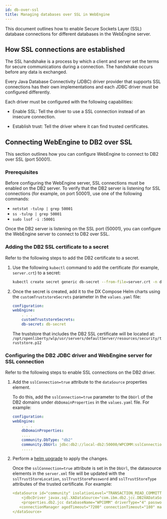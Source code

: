 ```yaml
---
id: db-over-ssl
title: Managing databases over SSL in WebEngine
---
```


This document outlines how to enable Secure Sockets Layer (SSL) database connections for different databases in the WebEngine server.

## How SSL connections are established

The SSL handshake is a process by which a client and server set the terms for secure communications during a connection. The handshake occurs before any data is exchanged.

Every Java Database Connectivity (JDBC) driver provider that supports SSL connections has their own implementations and each JDBC driver must be configured differently.

Each driver must be configured with the following capabilities:

- Enable SSL: Tell the driver to use a SSL connection instead of an insecure connection.

- Establish trust: Tell the driver where it can find trusted certificates.

## Connecting WebEngine to DB2 over SSL

This section outlines how you can configure WebEngine to connect to DB2 over SSL (port 50001).

### Prerequisites

Before configuring the WebEngine server, SSL connections must be enabled on the DB2 server. To verify that the DB2 server is listening for SSL connections (for example, on port 50001), use one of the following commands:

- `netstat -tulnp | grep 50001`
- `ss -tulnp | grep 50001`
- `sudo lsof -i :50001`

Once the DB2 server is listening on the SSL port (50001), you can configure the WebEngine server to connect to DB2 over SSL.

### Adding the DB2 SSL certificate to a secret

Refer to the following steps to add the DB2 certificate to a secret.

1. Use the following `kubectl` command to add the certificate (for example, `server.crt`) to a secret:

    ```bash
    kubectl create secret generic db-secret --from-file=server.crt -n dxns
    ```

2. Once the secret is created, add it to the DX Compose Helm charts using the `customTruststoreSecrets` parameter in the `values.yaml` file:

    ```yaml
    configuration: 
    webEngine:
        . . . 
        customTruststoreSecrets: 
        db-secret: db-secret
    ```

    The truststore that includes the DB2 SSL certificate will be located at: `/opt/openliberty/wlp/usr/servers/defaultServer/resources/security/truststore.p12`

### Configuring the DB2 JDBC driver and WebEngine server for SSL connection

Refer to the following steps to enable SSL connections on the DB2 driver.

1. Add the `sslConnection=true` attribute to the `dataSource` properties element.

    To do this, add the `sslConnection=true` parameter to the `DbUrl` of the DB2 domains under `dbDomainProperties` in the `values.yaml` file. For example:

    ```yaml
    configuration: 
    webEngine:
        . . . 
        dbDomainProperties: 
        ....
        community.DbType: "db2"
        community.DbUrl: jdbc:db2://local-db2:50000/WPCOMM:sslConnection=true;
        .....
    ```

2. Perform a [helm upgrade](./helm_upgrade_values.md) to apply the changes.

    Once the `sslConnection=true` attribute is set in the `DbUrl`, the datasource elements in the `server.xml` file will be updated with the `sslTrustStoreLocation`, `sslTrustStorePassword` and `sslTrustStoreType` attributes of the trusted certificate. For example:

    ```yaml
    <dataSource id="community" isolationLevel="TRANSACTION_READ_COMMITTED" jndiName="jdbc/wpcommdbDS" statementCacheSize="10" type="javax.sql.XADataSource">
        <jdbcDriver javax.sql.XADataSource="com.ibm.db2.jcc.DB2XADataSource" libraryRef="global"/>
        <properties.db2.jcc databaseName="WPCOMM" driverType="4" password="{xor}OzY6K2s8MDQ6" portNumber="50000" serverName="10.134.210.37" sslConnection="true" sslTrustStoreLocation="/opt/openliberty/wlp/usr/servers/defaultServer/resources/security/truststore.p12" sslTrustStorePassword="<trustStore_password>" sslTrustStoreType="PKCS12" user="db2inst1"/>
       <connectionManager agedTimeout="7200" connectionTimeout="180" maxIdleTime="1800" maxPoolSize="100" minPoolSize="10" purgePolicy="EntirePool" reapTime="180"/>
    </dataSource>
    ```
